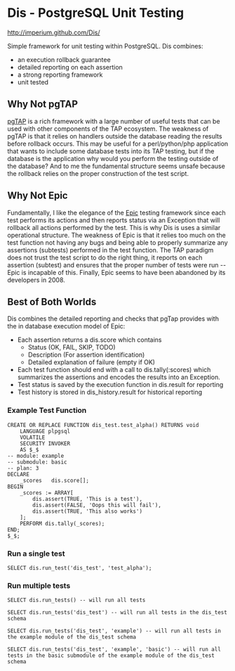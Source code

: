 # Dis - PostgreSQL Unit Testing

http://imperium.github.com/Dis/

Simple framework for unit testing within PostgreSQL.  Dis combines:

* an execution rollback guarantee
* detailed reporting on each assertion
* a strong reporting framework
* unit tested

## Why Not pgTAP

[pgTAP](http://pgtap.org/) is a rich framework with a large number of useful tests that can be used with other components of the TAP ecosystem.  The weakness of pgTAP is that it relies on handlers outside the database reading the results before rollback occurs.  This may be useful for a perl/python/php application that wants to include some database tests into its TAP testing, but if the database is the application why would you perform the testing outside of the database?  And to me the fundamental structure seems unsafe because the rollback relies on the proper construction of the test script.

## Why Not Epic

Fundamentally, I like the elegance of the [Epic](http://www.epictest.org/) testing framework since each test performs its actions and then reports status via an Exception that will rollback all actions performed by the test.  This is why Dis is uses a similar operational structure.  The weakness of Epic is that it relies too much on the test function not having any bugs and being able to properly summarize any assertions (subtests) performed in the test function.  The TAP paradigm does not trust the test script to do the right thing, it reports on each assertion (subtest) and ensures that the proper number of tests were run -- Epic is incapable of this.  Finally, Epic seems to have been abandoned by its developers in 2008.

## Best of Both Worlds

Dis combines the detailed reporting and checks that pgTap provides with the in database execution model of Epic:

* Each assertion returns a dis.score which contains
    * Status (OK, FAIL, SKIP, TODO)
    * Description (For assertion identification)
    * Detailed explanation of failure (empty if OK)
* Each test function should end with a call to dis.tally(:scores) which summarizes the assertions and encodes the results into an Exception.
* Test status is saved by the execution function in dis.result for reporting
* Test history is stored in dis_history.result for historical reporting

### Example Test Function
    CREATE OR REPLACE FUNCTION dis_test.test_alpha() RETURNS void
        LANGUAGE plpgsql
        VOLATILE
        SECURITY INVOKER
        AS $_$
    -- module: example
    -- submodule: basic
    -- plan: 3
    DECLARE
        _scores   dis.score[];
    BEGIN
        _scores := ARRAY[
            dis.assert(TRUE, 'This is a test'),
            dis.assert(FALSE, 'Oops this will fail'),
            dis.assert(TRUE, 'This also works')
        ];
        PERFORM dis.tally(_scores);
    END;
    $_$;

### Run a single test

    SELECT dis.run_test('dis_test', 'test_alpha');

### Run multiple tests

    SELECT dis.run_tests() -- will run all tests

    SELECT dis.run_tests('dis_test') -- will run all tests in the dis_test schema

    SELECT dis.run_tests('dis_test', 'example') -- will run all tests in the example module of the dis_test schema

    SELECT dis.run_tests('dis_test', 'example', 'basic') -- will run all tests in the basic submodule of the example module of the dis_test schema

